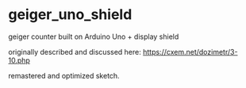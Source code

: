 # geiger_uno_shield
geiger counter built on Arduino Uno + display shield

originally described and discussed here: https://cxem.net/dozimetr/3-10.php

remastered and optimized sketch.
